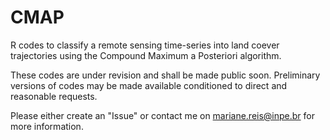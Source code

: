 # CMAP
R codes to classify a remote sensing time-series into land coever trajectories using the Compound Maximum a Posteriori algorithm.

These codes are under revision and shall be made public soon. Preliminary versions of codes may be made available conditioned to direct and reasonable requests.

Please either create an "Issue" or contact me on mariane.reis@inpe.br for more information. 
